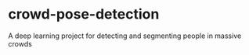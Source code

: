 # crowd-pose-detection
A deep learning project for detecting and segmenting people in massive crowds
